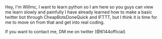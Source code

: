 Hey, I'm Willmc, I want to learn python so I am here so you guys can view me learn slowly and painfully
I have already learned how to make a basic twitter bot through CheapBotsDoneQuick and IFTTT, but I think it is time for me to move on from that and get into real coding.

If you want to contact me, DM me on twitter (@6144official)
